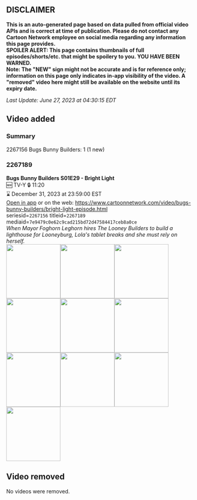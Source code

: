 ## DISCLAIMER
**This is an auto-generated page based on data pulled from official video APIs and is correct at time of publication. Please do not contact any Cartoon Network employee on social media regarding any information this page provides.**  
**SPOILER ALERT: This page contains thumbnails of full episodes/shorts/etc. that might be spoilery to you. YOU HAVE BEEN WARNED.**  
**Note: The "NEW" sign might not be accurate and is for reference only; information on this page only indicates in-app visibility of the video. A "removed" video here might still be available on the website until its expiry date.**  

_Last Update: June 27, 2023 at 04:30:15 EDT_
## Video added
### Summary
2267156 Bugs Bunny Builders: 1 (1 new)  
### 2267189
**Bugs Bunny Builders S01E29 - Bright Light**  
🆕 TV-Y 🔒 11:20  
⌛ December 31, 2023 at 23:59:00 EST  
[Open in app](https://cnvideo.sercomkc.org/redirector.html?type=cnapp&seriesid=1000000000093702&titleid=2267189&mediaid=7e9479c0e62c9cad215bd72d47584417ceb8a0ce) or on the web: https://www.cartoonnetwork.com/video/bugs-bunny-builders/bright-light-episode.html  
seriesid=`2267156` titleid=`2267189` mediaid=`7e9479c0e62c9cad215bd72d47584417ceb8a0ce`  
_When Mayor Foghorn Leghorn hires The Looney Builders to build a lighthouse for Looneyburg, Lola's tablet breaks and she must rely on herself._  
<a href="https://s3.amazonaws.com/cartoonorchestrator/2267189_001_1280x720.jpg"><img src="https://s3.amazonaws.com/cartoonorchestrator/2267189_001_640x360.jpg" height="144px" /></a><a href="https://s3.amazonaws.com/cartoonorchestrator/2267189_002_1280x720.jpg"><img src="https://s3.amazonaws.com/cartoonorchestrator/2267189_002_640x360.jpg" height="144px" /></a><a href="https://s3.amazonaws.com/cartoonorchestrator/2267189_003_1280x720.jpg"><img src="https://s3.amazonaws.com/cartoonorchestrator/2267189_003_640x360.jpg" height="144px" /></a><a href="https://s3.amazonaws.com/cartoonorchestrator/2267189_004_1280x720.jpg"><img src="https://s3.amazonaws.com/cartoonorchestrator/2267189_004_640x360.jpg" height="144px" /></a><a href="https://s3.amazonaws.com/cartoonorchestrator/2267189_005_1280x720.jpg"><img src="https://s3.amazonaws.com/cartoonorchestrator/2267189_005_640x360.jpg" height="144px" /></a><a href="https://s3.amazonaws.com/cartoonorchestrator/2267189_006_1280x720.jpg"><img src="https://s3.amazonaws.com/cartoonorchestrator/2267189_006_640x360.jpg" height="144px" /></a><a href="https://s3.amazonaws.com/cartoonorchestrator/2267189_007_1280x720.jpg"><img src="https://s3.amazonaws.com/cartoonorchestrator/2267189_007_640x360.jpg" height="144px" /></a><a href="https://s3.amazonaws.com/cartoonorchestrator/2267189_008_1280x720.jpg"><img src="https://s3.amazonaws.com/cartoonorchestrator/2267189_008_640x360.jpg" height="144px" /></a><a href="https://s3.amazonaws.com/cartoonorchestrator/2267189_009_1280x720.jpg"><img src="https://s3.amazonaws.com/cartoonorchestrator/2267189_009_640x360.jpg" height="144px" /></a><a href="https://s3.amazonaws.com/cartoonorchestrator/2267189_010_1280x720.jpg"><img src="https://s3.amazonaws.com/cartoonorchestrator/2267189_010_640x360.jpg" height="144px" /></a>
## Video removed
No videos were removed.  
